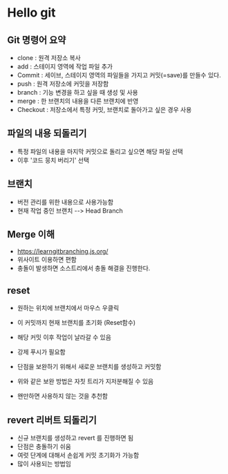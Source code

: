 # Hello git

## Git 명령어 요약

- clone : 원격 저장소 복사
- add : 스테이지 영역에 작업 파일 추가
- Commit : 세이브, 스테이지 영역의 파일들을 가지고 커밋(=save)를 만들수 있다.
- push : 원격 저장소에 커밋을 저장함
- branch : 기능 변경을 하고 싶을 때 생성 및 사용
- merge : 한 브랜치의 내용을 다른 브랜치에 반영
- Checkout : 저장소에서 특정 커밋, 브랜치로 돌아가고 싶은 경우 사용

## 파일의 내용 되돌리기

- 특정 파일의 내용을 마지막 커밋으로 돌리고 싶으면 해당 파일 선택 
- 이후 '코드 뭉치 버리기' 선택

## 브랜치

- 버전 관리를 위한 내용으로 사용가능함
- 현재 작업 중인 브랜치 --> Head Branch

## Merge 이해

- https://learngitbranching.js.org/
- 위사이트 이용하면 편함
- 충돌이 발생하면 소스트리에서 충돌 해결을 진행한다.

## reset 

- 원하는 위치에 브랜치에서 마우스 우클릭
- 이 커밋까지 현재 브랜치를 초기화 (Reset함수)
- 해당 커밋 이후 작업이 날라갈 수 있음
- 강제 푸시가 필요함

- 단점을 보완하기 위해서 새로운 브랜치를 생성하고 커밋함
- 위와 같은 보완 방법은 자칫 트리가 지저분해질 수 있음

- 왠만하면 사용하지 않는 것을 추천함

## revert 리버트 되돌리기
- 신규 브랜치를 생성하고 revert 를 진행하면 됨
- 단점은 충돌하기 쉬움
- 여럿 단계에 대해서 손쉽게 커밋 초기화가 가능함
- 많이 사용되는 방법임

